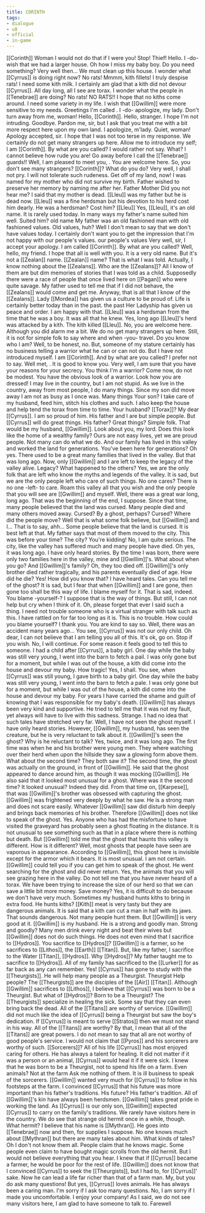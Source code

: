 ```yaml
---
title: CORINTH
tags:
- dialogue
- u8
- official
- in-game
---
```


[[Corinth]] 
Woman 
I would not do that if I were you! 
Stop! Thief! 
Hello. 
I -do- wish that we had a larger house. 
Oh how I miss my baby boy. 
Do you need something? 
Very well then... 
We must clean up this house. 
I wonder what [[Cyrrus]] is doing right now? 
No rats! 
Mmmm, kith fillets! 
I truly despise rats! 
I need some kith milk. 
I certainly am glad that a kith did not devour [[Cyrrus]]. 
All day long, all I see are torax. 
I wonder what the people in [[Tenebrae]] are doing? 
No rats! NO RATS!! 
I hope that no kiths come around. 
I need some variety in my life. 
I wish that [[Gwillim]] were more sensitive to my needs. 
Greetings 
I'm called 
.
I -do- apologize, my lady. 
Don't turn away from me, woman! 
Hello, [[Corinth]]. 
Hello, stranger. 
I hope I'm not intruding. 
Goodbye. 
Pardon me, sir, but I ask that you treat me with a bit more respect here upon my own land. 
I apologize, m'lady. 
Quiet, woman! 
Apology accepted, sir. I hope that I was not too terse in my response. We certainly do not get many strangers up here. Allow me to introduce my self; I am [[Corinth]]. By what are you called? 
I would rather not say. 
What? I cannot believe how rude you are! Go away before I call the [[Tenebrae]] guards!! 
Well, I am pleased to meet you, 
. You are welcome here.
So, you don't see many strangers? 
[[Corinth]]? 
What do you do? 
Very well, I shall not pry. 
I will not tolerate such rudeness. Get off of my land, now! 
I was named for my mother who did not survive my birth. Father wished to preserve her memory by naming me after her. 
Father 
Mother 
Did you not hear me? I said that my mother is dead. 
[[Lleu]] was my father but he is dead now. [[Lleu]] was a fine herdsman but his devotion to his herd cost him dearly. 
He was a herdsman? 
Cost him? 
[[Lleu]] 
Yes, [[Lleu]], it's an old name. It is rarely used today. In many ways my father's name suited him well. 
Suited him? 
old name 
My father was an old fashioned man with old fashioned values. 
Old values, huh? 
Well I don't mean to say that we don't have values today. I certainly don't want you to get the impression that I'm not happy with our people's values. 
our people's values 
Very well, sir, I accept your apology. I am called [[Corinth]]. By what are you called? 
Well, hello, my friend. I hope that all is well with you. 
It is a very old name. But it's not a [[Zealan]] name. 
[[Zealan]] name? 
That is what I was told. Actually, I know nothing about the [[Zealans]]. 
Who are the [[Zealans]]? 
All I know of them are but dim memories of stories that I was told as a child. Supposedly there were a race of people that once lived here on [[Pagan]] who were quite savage. My father used to tell me that if I did not behave, the [[Zealans]] would come and get me. Anyway, that is all that I know of the [[Zealans]]. 
Lady [[Mordea]] has given us a culture to be proud of. Life is certainly better today than in the past. 
the past 
Her Ladyship has given us peace and order. I am happy with that. 
[[Lleu]] was a herdsman from the time that he was a boy. It was all that he knew. 
Yes, long ago [[Lleu]]'s herd was attacked by a kith. The kith killed [[Lleu]]. 
No, you are welcome here. Although you did alarm me a bit. We do no get many strangers up here. Still, it is not for simple folk to say where and when -you- travel. 
Do you know who I am? 
Well, to be honest, no. But, someone of my stature certainly has no business telling a warrior what he can or can not do. But I have not introduced myself. I am [[Corinth]]. And by what are you called? 
I prefer not to say. 
Well met, 
. It is good to know you.
Very well, I am sure that you have your reasons for your secrecy. 
You think I'm a warrior? 
Come now, do not be modest. You have the obvious look of a warrior. Look how you are dressed! I may live in the country, but I am not stupid. 
As we live in the country, away from most people, I do many things. Since my son did move away I am not as busy as I once was. 
Many things 
Your son? 
I take care of my husband, feed him, stitch his clothes and such. I also keep the house and help tend the torax from time to time. 
Your husband? 
[[Torax]]? 
My dear [[Cyrrus]]. I am so proud of him. His father and I are but simple people. But [[Cyrrus]] will do great things. 
His father? 
Great things? 
Simple folk. 
That would be my husband, [[Gwillim]]. 
Look about you, my lord. Does this look like the home of a wealthy family? Ours are not easy lives, yet we are proud people. Not many can do what we do. And our family has lived in this valley and worked the land for generations. 
You've been here for generations? 
Oh yes. There used to be a great many families that lived in the valley. But that was long ago. Now, only [[Gwillim]] and I are left to keep the legacy of the valley alive. 
Legacy? 
What happened to the others? 
Yes, we are the only folk that are left who know the myths and legends of the valley. It is sad, but we are the only people left who care of such things. 
No one cares? 
There is no one -left- to care. Roam this valley all that you wish and the only people that you will see are [[Gwillim]] and myself. 
Well, there was a great war long, long ago. That was the beginning of the end, I suppose. Since that time, many people believed that the land was cursed. Many people died and many others moved away. 
Cursed? By a ghost, perhaps? 
Cursed? 
Where did the people move? 
Well that is what some folk believe, but [[Gwillim]] and I... That is to say, ahh... Some people believe that the land is cursed. It is best left at that. 
My father says that most of them moved to the city. 
This was before your time? 
The city? You're kidding! 
No, I am quite serious. The city, like the valley has suffered much and many people have died. 
Oh yes, it was long ago. I have only heard stories. By the time I was born, there were only two families here in the valley, mine and [[Gwillim]]'s. 
What about when you go? 
And [[Gwillim]]'s family? 
Oh, they too died off. [[Gwillim]]'s only brother died rather tragically, and his parents eventually died of age. 
How did he die? 
Yes! How did you know that? 
I have heard tales. 
Can you tell me of the ghost? 
It is sad, but I fear that when [[Gwillim]] and I are gone, then gone too shall be this way of life. I blame myself for it. 
That is sad, indeed. 
You blame -yourself-? 
I suppose that is the way of things. But still, I can not help but cry when I think of it. 
Oh, please forget that ever I said such a thing. I need not trouble someone who is a virtual stranger with talk such as this. I have rattled on for far too long as it is. 
This is no trouble. 
How could you blame yourself? 
I thank you. You are kind to say so. 
Well, there was an accident many years ago... You see, [[Cyrrus]] was not our only child. Oh dear, I can not believe that I am telling you all of this. 
It's ok, go on. 
Stop if you wish. 
No, I will continue. For some reason it feels good to tell this to someone. I had a child after [[Cyrrus]], a baby girl. One day while the baby was still very young, I went into the barn to fetch a pail. I was only gone but for a moment, but while I was out of the house, a kith did come into the house and devour my baby. 
How tragic! 
Yes, I shall. You see, when [[Cyrrus]] was still young, I gave birth to a baby girl. One day while the baby was still very young, I went into the barn to fetch a pale. I was only gone but for a moment, but while I was out of the house, a kith did come into the house and devour my baby. 
For years I have carried the shame and guilt of knowing that I was responsible for my baby's death. [[Gwillim]] has always been very kind and supportive. He tried to tell me that it was not my fault, yet always will have to live with this sadness. 
Strange. I had no idea that such tales have stretched very far. 
Well, I have not seen the ghost myself. I have only heard stories. However, [[Gwillim]], my husband, has seen the creature, but he is very reluctant to talk about it. 
[[Gwillim]]'s seen the ghost? 
Why is he reluctant to talk? 
Yes, twice, and it was long ago. The first time was when he and his brother were young men. They where watching over their herd when upon the hillside they saw a glowing form above them. 
What about the second time? 
They both saw it? 
The second time, the ghost was actually on the ground, in front of [[Gwillim]]. He said that the ghost appeared to dance around him, as though it was mocking [[Gwillim]]. He also said that it looked most unusual for a ghost. 
Where was it the second time? 
It looked unusual? 
Indeed they did. From that time on, [[Karpese]], that was [[Gwillim]]'s brother was obsessed with capturing the ghost. 
[[Gwillim]] was frightened very deeply by what he saw. He is a strong man and does not scare easily. Whatever [[Gwillim]] saw did disturb him deeply and brings back memories of his brother. Therefore [[Gwillim]] does not like to speak of the ghost. 
Yes. Anyone who has had the misfortune to have visited the graveyard has probably seen a ghost floating in the distance. It is not unusual to see something such as that in a place where there is nothing but death. But [[Gwillim]] told me that the ghost that haunts this valley is different. 
How is it different? 
Well, most ghosts that people have seen are vaporous in appearance. According to [[Gwillim]], this ghost here is invisible except for the armor which it bears. It is most unusual. 
I am not certain. [[Gwillim]] could tell you if you can get him to speak of the ghost. 
He went searching for the ghost and did never return. 
Yes, the animals that you will see grazing here in the valley. Do not tell me that you have never heard of a torax. We have been trying to increase the size of our herd so that we can save a little bit more money. 
Save money? 
Yes, it is difficult to do because we don't have very much. Sometimes my husband hunts kiths to bring in extra food. 
He hunts kiths? 
[[Kith]] meat is very tasty but they are dangerous animals. It is said that a kith can cut a man in half with its jaws. 
That sounds dangerous. 
Not many people hunt them. But [[Gwillim]] is very good at it. 
[[Gwillim]] is my husband. He is a strong and goodly man. 
Strong and goodly? 
Many men drink every night and beat their wives but [[Gwillim]] does not do such things. He does not even mind that I sacrifice to [[Hydros]]. 
You sacrifice to [[Hydros]]? 
[[Gwillim]] is a farmer, so he sacrifices to [[Lithos]], the [[Earth]] [[Titan]]. But, like my father, I sacrifice to the Water [[Titan]], [[Hydros]]. 
Why [[Hydros]]? 
My father taught me to sacrifice to [[Hydros]]. All of my family has sacrificed to the [[Lurker]] for as far back as any can remember. 
Yes! [[Cyrrus]] has gone to study with the [[Theurgists]]. He will help many people as a Theurgist. 
Theurgist 
Help people? 
The [[Theurgists]] are the disciples of the [[Air]] [[Titan]]. Although [[Gwillim]] sacrifices to [[Lithos]], I believe that [[Cyrrus]] was born to be a Theurgist. 
But what of [[Hydros]]? 
Born to be a Theurgist? 
The [[Theurgists]] specialize in healing the sick. Some say that they can even bring back the dead. 
All of the [[Titans]] are worthy of service. [[Gwillim]] did not much like the idea of [[Cyrrus]] being a Theurgist but saw the boy's dedication. If [[Cyrrus]] is meant to serve [[Stratos]] then we must not stand in his way. 
All of the [[Titans]] are worthy? 
By that, I mean that all of the [[Titans]] are great powers. I do not mean to say that all are not worthy of good people's service. I would not claim that [[Pyros]] and his sorcerers are worthy of such. 
[[Sorcerers]]? 
All of his life [[Cyrrus]] has most enjoyed caring for others. He has always a talent for healing. It did not matter if it was a person or an animal, [[Cyrrus]] would heal it if it were sick. I knew that he was born to be a Theurgist, not to spend his life on a farm. 
Even animals? 
Not at the farm 
Ask me nothing of them. It is ill business to speak of the sorcerers. 
[[Gwillim]] wanted very much for [[Cyrrus]] to follow in his footsteps at the farm. I convinced [[Cyrrus]] that his future was more important than his father's traditions. 
His future? 
His father's tradition. 
All of [[Gwillim]]'s kin have always been herdsmen. [[Gwillim]] takes great pride in working the land. As [[Cyrrus]] is our only son, [[Gwillim]] expected [[Cyrrus]] to carry on the family's traditions. 
We rarely have visitors here in the country.	We do see that strange old hermit once in a while, though. 
What hermit? 
I believe that his name is [[Mythran]]. He goes into [[Tenebrae]] now and then, for supplies I suppose. No one knows much about [[Mythran]] but there are many tales about him. 
What kinds of tales? 
Oh I don't not know them all. People claim that he knows magic. Some people even claim to have bought magic scrolls from the old hermit. But I would not believe everything that you hear. 
I knew that if [[Cyrrus]] became a farmer, he would be poor for the rest of life. [[Gwillim]] does not know that I convinced [[Cyrrus]] to seek the [[Theurgists]], but I had to, for [[Cyrrus]]' sake. Now he can lead a life far richer than that of a farm man. 
My, but you do ask many questions! But yes, [[Cyrrus]] loves animals. He has always been a caring man. 
I'm sorry if I ask too many questions. 
No, I am sorry if I made you uncomfortable. I enjoy your company! As I said, we do not see many visitors here, I am glad to have someone to talk to. 
Farewell 